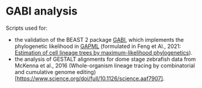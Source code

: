 # GABI analysis
Scripts used for:
- the validation of the BEAST 2 package [GABI](https://github.com/azwaans/GABI), which implements the phylogenetic likelihood in [GAPML](https://github.com/matsengrp/gapml) (formulated in Feng et Al., 2021: [Estimation of cell lineage trees by maximum-likelihood phylogenetics](https://projecteuclid.org/journals/annals-of-applied-statistics/volume-15/issue-1/Estimation-of-cell-lineage-trees-by-maximum-likelihood-phylogenetics/10.1214/20-AOAS1400.full)). 
- the analysis of GESTALT alignments for dome stage zebrafish data from McKenna et al., 2016 (Whole-organism lineage tracing by combinatorial and cumulative genome editing)[https://www.science.org/doi/full/10.1126/science.aaf7907].
